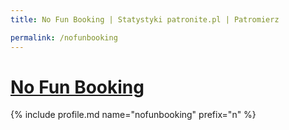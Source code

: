 ```yaml
---
title: No Fun Booking | Statystyki patronite.pl | Patromierz

permalink: /nofunbooking
---
```


# [No Fun Booking](https://patronite.pl/nofunbooking)

{% include profile.md name="nofunbooking" prefix="n" %}
